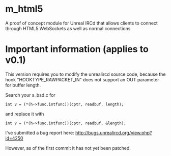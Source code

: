 m_html5
=======

A proof of concept module for Unreal IRCd that allows clients to connect through HTML5 WebSockets as well as normal connections

Important information (applies to v0.1)
=======
This version requires you to modify the unrealircd source code, because the hook "HOOKTYPE_RAWPACKET_IN" does not support an OUT parameter for buffer length.

Search your s_bsd.c for 

    int v = (*(h->func.intfunc))(cptr, readbuf, length);
    
and replace it with

    int v = (*(h->func.intfunc))(cptr, readbuf, &length);
    
I've submitted a bug report here:
http://bugs.unrealircd.org/view.php?id=4250

However, as of the first commit it has not yet been patched.
